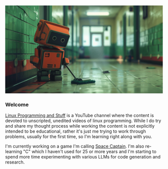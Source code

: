 ![](https://github.com/mgreenly/LPS/blob/b1c0ee1922d408ae09eafeaed7752a0876161925/assets/0036-robot.png)

### Welcome

[Linux Programming and Stuff](https://www.youtube.com/channel/UC7JijJhmmKrXaGyAxSJNBsQ) is a YouTube channel where the content is devoted to unscripted, unedited videos of linux programming. While I do try and share my thought process while working the content is not explicitly intended to be educational, rather it's just me trying to work through problems, usually for the first time, so I'm learning right along with you.

I'm currently working on a game I'm calling [Space Captain](https://github.com/mgreenly/space-captain). I'm also re-learning "C" which I haven't used for 25 or more years and I'm starting to spend more time experimenting with various LLMs for code generation and research.
